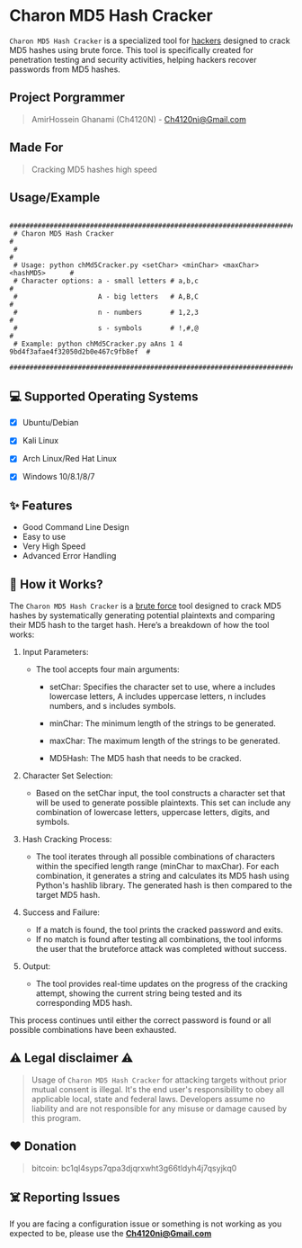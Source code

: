 <head>
  <meta name="google-site-verification" content="l4gzIHopgDDt57xRYeRvJZ5DYgg4lLb-qPciUxhNxkY" />
</head>

# Charon MD5 Hash Cracker

`Charon MD5 Hash Cracker` is a specialized tool for <u>hackers</u> designed to crack MD5 hashes using brute force. This tool is specifically created for penetration testing and security activities, helping hackers recover passwords from MD5 hashes.


## Project Porgrammer
> AmirHossein Ghanami (Ch4120N) - Ch4120ni@Gmail.com

## Made For
> Cracking MD5 hashes high speed

## Usage/Example
```
 ##############################################################################
 # Charon MD5 Hash Cracker                                                    #
 #                                                                            #
 # Usage: python chMd5Cracker.py <setChar> <minChar> <maxChar> <hashMD5>      #
 # Character options: a - small letters # a,b,c                               #
 #                    A - big letters   # A,B,C                               #
 #                    n - numbers       # 1,2,3                               #
 #                    s - symbols       # !,#,@                               #
 # Example: python chMd5Cracker.py aAns 1 4 9bd4f3afae4f32050d2b0e467c9fb8ef  #
 ##############################################################################
```

## 💻 Supported Operating Systems
- [X] Ubuntu/Debian
- [X] Kali Linux
- [X] Arch Linux/Red Hat Linux
- [X] Windows 10/8.1/8/7


## ✨ Features

* Good Command Line Design
* Easy to use
* Very High Speed
* Advanced Error Handling

## 📝️ How it Works?
The `Charon MD5 Hash Cracker` is a <u>brute force</u> tool designed to crack MD5 hashes by systematically generating potential plaintexts and comparing their MD5 hash to the target hash. Here’s a breakdown of how the tool works:

1. Input Parameters:

    * The tool accepts four main arguments:

      - setChar: Specifies the character set to use, where a includes lowercase letters, A includes uppercase letters, n includes numbers, and s includes symbols.
  
      - minChar: The minimum length of the strings to be generated.
      - maxChar: The maximum length of the strings to be generated.
      - MD5Hash: The MD5 hash that needs to be cracked.

2. Character Set Selection:

    * Based on the setChar input, the tool constructs a character set that will be used to generate possible plaintexts. This set can include any combination of lowercase letters, uppercase letters, digits, and symbols.
  
3. Hash Cracking Process:

    * The tool iterates through all possible combinations of characters within the specified length range (minChar to maxChar).
  For each combination, it generates a string and calculates its MD5 hash using Python's hashlib library.
  The generated hash is then compared to the target MD5 hash.

4. Success and Failure:

    * If a match is found, the tool prints the cracked password and exits.
    * If no match is found after testing all combinations, the tool informs the user that the bruteforce attack was completed without success.

5. Output:

    * The tool provides real-time updates on the progress of the cracking attempt, showing the current string being tested and its corresponding MD5 hash.

This process continues until either the correct password is found or all possible combinations have been exhausted.


## ⚠️ Legal disclaimer ⚠️
> Usage of `Charon MD5 Hash Cracker` for attacking targets without prior mutual consent is illegal. It's the end user's responsibility to obey all applicable local, state and federal laws. Developers assume no liability and are not responsible for any misuse or damage caused by this program.

## ❤️ Donation 
> bitcoin:   bc1ql4syps7qpa3djqrxwht3g66tldyh4j7qsyjkq0

## ☠️ Reporting Issues

If you are facing a configuration issue or something is not working as you expected to be, please use the **Ch4120ni@Gmail.com**


